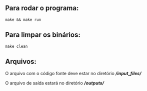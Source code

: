 ## Para rodar o programa:

    make && make run

## Para limpar os binários:

    make clean

## Arquivos:

O arquivo com o código fonte deve estar no diretório **_/input_files/_**

O arquivo de saída estará no diretório **_/outputs/_**


